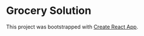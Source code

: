 # Grocery Solution

This project was bootstrapped with [Create React App](https://github.com/facebook/create-react-app).
